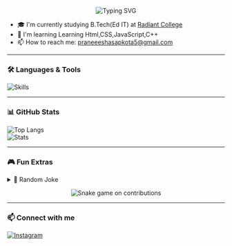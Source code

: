 <p align="center">
  <img src="https://readme-typing-svg.demolab.com?font=Fira+Code&size=30&pause=1000&color=F700FF&center=true&vCenter=true&width=435&lines=👋+Hello%2C+I'm+Praneesha" alt="Typing SVG" />
</p>

- 🎓 I'm currently studying B.Tech(Ed IT) at [Radiant College](https://radiantcollege.edu.np/) 
- 🌱 I'm learning Learning Html,CSS,JavaScript,C++
- 📫 How to reach me: praneeeshasapkota5@gmail.com

---

### 🛠️ Languages & Tools  
![Skills](https://skillicons.dev/icons?i=c,cpp,html,css,javascript)

---

### 📊 GitHub Stats  
![Top Langs](https://github-readme-stats.vercel.app/api/top-langs/?username=praneeshaaaa&theme=tokyonight&layout=compact)  
![Stats](https://github-readme-stats.vercel.app/api?username=praneeshaaaa&show_icons=true&theme=tokyonight)

---

### 🎮 Fun Extras  
<details>
  <summary>🤖 Random Joke</summary>
  <p align="center">
    ![Jokes](https://readme-jokes.vercel.app/api?theme=light)
  </p>
</details>

<p align="center">
  <img src="https://github.com/praneeshaaaa/praneeshaaaa/blob/main/snake.svg" alt="Snake game on contributions"/>
</p>

---

### 📫 Connect with me  
[![Instagram](https://img.shields.io/badge/Instagram-%23E1306C.svg?&logo=instagram)](https://www.instagram.com/_praneeshasapkota_/?hl=en#)  
